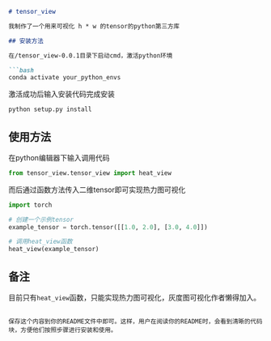 ```markdown
# tensor_view

我制作了一个用来可视化 h * w 的tensor的python第三方库

## 安装方法

在/tensor_view-0.0.1目录下启动cmd，激活python环境

```bash
conda activate your_python_envs
```

激活成功后输入安装代码完成安装

```bash
python setup.py install
```

## 使用方法

在python编辑器下输入调用代码

```python
from tensor_view.tensor_view import heat_view
```

而后通过函数方法传入二维tensor即可实现热力图可视化

```python
import torch

# 创建一个示例tensor
example_tensor = torch.tensor([[1.0, 2.0], [3.0, 4.0]])

# 调用heat_view函数
heat_view(example_tensor)
```

## 备注

目前只有`heat_view`函数，只能实现热力图可视化，灰度图可视化作者懒得加入。
```

保存这个内容到你的README文件中即可。这样，用户在阅读你的README时，会看到清晰的代码块，方便他们按照步骤进行安装和使用。
